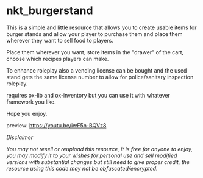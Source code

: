 # nkt_burgerstand

This is a simple and little resource that allows you to create usable items for burger stands and allow your player to purchase them and place them wherever they want to sell food to players.

Place them wherever you want, store items in the "drawer" of the cart, choose which recipes players can make.

To enhance roleplay also a vending license can be bought and the used stand gets the same license number to allow for police/sanitary inspection roleplay.

requires ox-lib and ox-inventory but you can use it with whatever framework you like.

Hope you enjoy.

preview: https://youtu.be/iwF5n-BQVz8

*Disclaimer*

*You may not resell or reupload this resource, it is free for anyone to enjoy, you may modify it to your wishes for personal use and sell modified versions with substantial changes but still need to give proper credit, the resource using this code may not be obfuscated/encrypted.*
